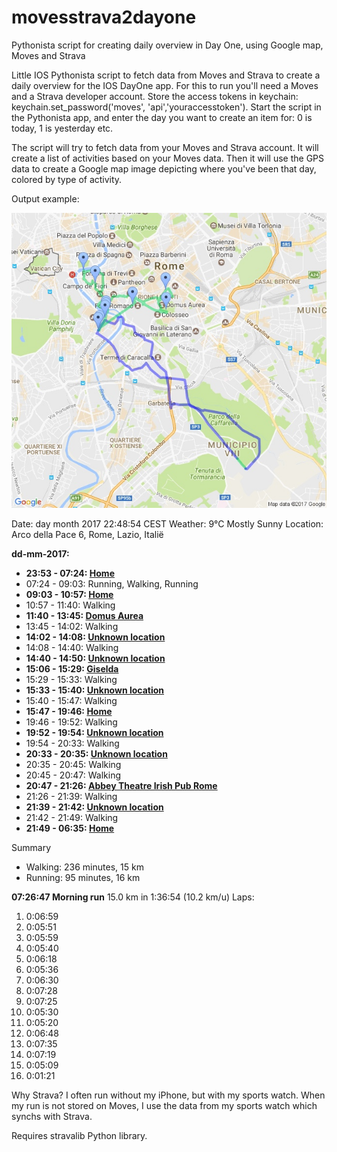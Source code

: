 # movesstrava2dayone
Pythonista script for creating daily overview in Day One, using Google map, Moves and Strava

Little IOS Pythonista script to fetch data from Moves and Strava to create a daily overview
for the IOS DayOne app. For this to run you'll need a Moves and a Strava developer account.
Store the access tokens in keychain: keychain.set_password('moves', 'api','youraccesstoken').
Start the script in the Pythonista app, and enter the day you want to create an item for:
0 is today, 1 is yesterday etc.

The script will try to fetch data from your Moves and Strava account. It will create a list
of activities based on your Moves data. Then it will use the GPS data to create a Google map image
depicting where you've been that day, colored by type of activity.

Output example:

![Rome](Rome.jpeg?raw=true "Rome")

Date:		day month 2017 22:48:54 CEST
Weather:	9°C Mostly Sunny
Location:	Arco della Pace 6, Rome, Lazio, Italië


**dd-mm-2017:**

* **23:53 - 07:24:  [Home](https:maps.google.nl/?q=41.886206573,12.4715751321)**
* 07:24 - 09:03:  Running, Walking, Running
* **09:03 - 10:57:  [Home](https:maps.google.nl/?q=41.886206573,12.4715751321)**
* 10:57 - 11:40:  Walking
* **11:40 - 13:45:  [Domus Aurea](https:maps.google.nl/?q=41.8913888889,12.4952777778)**
* 13:45 - 14:02:  Walking
* **14:02 - 14:08:  [Unknown location](https:maps.google.nl/?q=41.89656,12.494993)**
* 14:08 - 14:40:  Walking
* **14:40 - 14:50:  [Unknown location](https:maps.google.nl/?q=41.892822,12.483605)**
* **15:06 - 15:29:  [Giselda](https:maps.google.nl/?q=41.8867378381,12.4719803179)**
* 15:29 - 15:33:  Walking
* **15:33 - 15:40:  [Unknown location](https:maps.google.nl/?q=41.889419,12.473994)**
* 15:40 - 15:47:  Walking
* **15:47 - 19:46:  [Home](https:maps.google.nl/?q=41.886206573,12.4715751321)**
* 19:46 - 19:52:  Walking
* **19:52 - 19:54:  [Unknown location](https:maps.google.nl/?q=41.890069,12.474236)**
* 19:54 - 20:33:  Walking
* **20:33 - 20:35:  [Unknown location](https:maps.google.nl/?q=41.901817,12.46647)**
* 20:35 - 20:45:  Walking
* 20:45 - 20:47:  Walking
* **20:47 - 21:26:  [Abbey Theatre Irish Pub Rome](https:maps.google.nl/?q=41.8982747704,12.4705430284)**
* 21:26 - 21:39:  Walking
* **21:39 - 21:42:  [Unknown location](https:maps.google.nl/?q=41.890465,12.474261)**
* 21:42 - 21:49:  Walking
* **21:49 - 06:35:  [Home](https:maps.google.nl/?q=41.886206573,12.4715751321)**

Summary
*  Walking: 236 minutes, 15 km
*  Running: 95 minutes, 16 km


**07:26:47 Morning run**
15.0 km in 1:36:54 (10.2 km/u)
Laps:
1. 0:06:59
2. 0:05:51
3. 0:05:59
4. 0:05:40
5. 0:06:18
6. 0:05:36
7. 0:06:30
8. 0:07:28
9. 0:07:25
10. 0:05:30
11. 0:05:20
12. 0:06:48
13. 0:07:35
14. 0:07:19
15. 0:05:09
16. 0:01:21



Why Strava? I often run without my iPhone, but with my sports watch.
When my run is not stored on Moves, I use the data from my sports watch which synchs with Strava.

Requires stravalib Python library.
